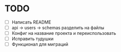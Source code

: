 # TODO

* [ ] Написать README
* [ ] api -> users -> schemas разделить на файлы
* [ ] Конфиг на название проекта и переиспользовать
* [ ] Исправить тудушки
* [ ] Функционал для миграций
